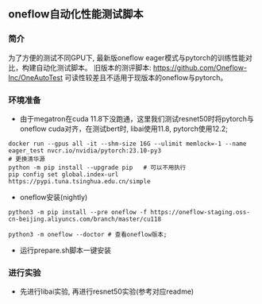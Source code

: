 ## oneflow自动化性能测试脚本
### 简介
为了方便的测试不同GPU下, 最新版oneflow eager模式与pytorch的训练性能对比，构建自动化测试脚本。
旧版本的测评脚本: https://github.com/Oneflow-Inc/OneAutoTest 可读性较差且不适用于现版本的oneflow与pytorch。

### 环境准备

* 由于megatron在cuda 11.8下没跑通，这里我们测试resnet50时将pytorch与oneflow cuda对齐，在测试bert时, libai使用11.8, pytorch使用12.2; 

```shell
docker run --gpus all -it --shm-size 16G --ulimit memlock=-1 --name eager_test nvcr.io/nvidia/pytorch:23.10-py3
# 更换清华源
python -m pip install --upgrade pip   # 可以不用执行
pip config set global.index-url https://pypi.tuna.tsinghua.edu.cn/simple
```

* oneflow安装(nightly)
```shell
python3 -m pip install --pre oneflow -f https://oneflow-staging.oss-cn-beijing.aliyuncs.com/branch/master/cu118

python3 -m oneflow --doctor # 查看oneflow版本;
```
* 运行prepare.sh脚本一键安装

### 进行实验
* 先进行libai实验, 再进行resnet50实验(参考对应readme)
